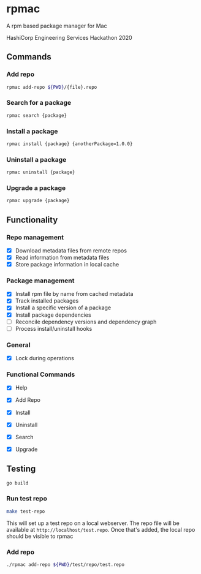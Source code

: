 # rpmac
A rpm based package manager for Mac

HashiCorp Engineering Services Hackathon 2020

## Commands
### Add repo

```bash
rpmac add-repo ${PWD}/{file}.repo
```

### Search for a package

```bash
rpmac search {package}
```

### Install a package

```bash
rpmac install {package} {anotherPackage=1.0.0}
```

### Uninstall a package

```bash
rpmac uninstall {package}
```

### Upgrade a package

```bash
rpmac upgrade {package}
```

## Functionality

### Repo management
- [x] Download metadata files from remote repos
- [x] Read information from metadata files
- [x] Store package information in local cache

### Package management
- [x] Install rpm file by name from cached metadata
- [x] Track installed packages
- [x] Install a specific version of a package
- [x] Install package dependencies
- [ ] Reconcile dependency versions and dependency graph
- [ ] Process install/uninstall hooks

### General
- [x] Lock during operations

### Functional Commands
- [x] Help
- [x] Add Repo
- [x] Install
- [x] Uninstall
- [x] Search
- [x] Upgrade


## Testing

```bash
go build
```


### Run test repo

```bash
make test-repo
```

This will set up a test repo on a local webserver.  The repo file will be available at `http://localhost/test.repo`. Once that's added, the local repo should be visible to rpmac

### Add repo

```bash
./rpmac add-repo ${PWD}/test/repo/test.repo
```
